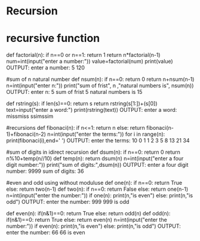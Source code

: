 # Recursion
# recursive function
def factorial(n):
    if n==0 or n==1:
        return 1
    return n*factorial(n-1)
num=int(input("enter a number:"))
value=factorial(num)
print(value)
OUTPUT:
enter a number: 5
120

#sum of n natural number
def nsum(n):
    if n==0:
        return 0
    return n+nsum(n-1)
n=int(input("enter n:"))
print("sum of frist", n ,"natural numbers is", nsum(n))
OUTPUT:
enter n: 5
sum of frist 5 natural numbers is 15

def rstring(s):
    if len(s)==0:
        return s
    return rstring(s[1:])+(s[0])
text=input("enter a word:")
print(rstring(text))
OUTPUT:
enter a word: missmiss
ssimssim

#recursions
def fibonaci(n):
    if n<=1:
        return n
    else:
        return fibonaci(n-1)+fibonaci(n-2)
n=int(input("enter the terms:"))
for i in range(n):
    print(fibonaci(i),end=' ')
OUTPUT:
enter the terms: 10
0 1 1 2 3 5 8 13 21 34 

#sum of digits in idirect recursion
def dsum(n):
    if n==0:
        return 0
    return n%10+temp(n//10)
def temp(n):
    return dsum(n)
n=int(input("enter a four digit number:"))
print("sum of digits:",dsum(n))
OUTPUT:
enter a four digit number: 9999
sum of digits: 36

#even and odd using without moduluse
def one(n):
    if n==0:
        return True
    else:
        return two(n-1)
def two(n):
    if n==0:
        return False
    else:
        return one(n-1)
n=int(input("enter the number:"))
if one(n):
    print(n,"is even")
else:
    print(n,"is odd")
OUTPUT:
enter the number: 999
999 is odd
    
def even(n):
    if(n&1)==0:
        return True
    else:
        return odd(n)
def odd(n):
    if(n&1)==0:
        return True
    else:
        return even(n)
n=int(input("enter the number:"))
if even(n):
    print(n,"is even")
else:
    print(n,"is odd")
OUTPUT:
enter the number: 66
66 is even
